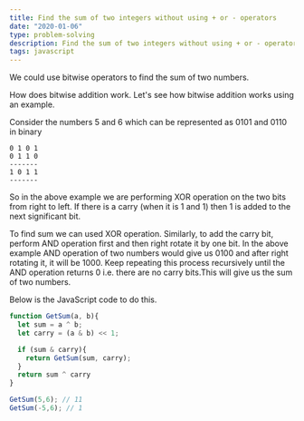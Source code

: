 ```yaml
---
title: Find the sum of two integers without using + or - operators
date: "2020-01-06"
type: problem-solving
description: Find the sum of two integers without using + or - operators
tags: javascript
---
```


We could use bitwise operators to find the sum of two numbers.

How does bitwise addition work. Let's see how bitwise addition works using an example.

Consider the numbers 5 and 6 which can be represented as 0101 and 0110 in binary

```
0 1 0 1
0 1 1 0
-------
1 0 1 1
-------
```
So in the above example we are performing XOR operation on the two bits from right to left. If there is a carry (when it is 1 and 1) then 1 is added to the next significant bit.

To find sum we can used XOR operation. Similarly, to add the carry bit, perform AND operation first and then right rotate it by one bit. In the above example AND operation of two numbers would give us 0100 and after right rotating it, it will be 1000. Keep repeating this process recursively until the AND operation returns 0 i.e. there are no carry bits.This will give us the sum of two numbers.

Below is the JavaScript code to do this.

```javascript
function GetSum(a, b){
  let sum = a ^ b;
  let carry = (a & b) << 1;

  if (sum & carry){
    return GetSum(sum, carry);
  }
  return sum ^ carry
}

GetSum(5,6); // 11
GetSum(-5,6); // 1
```
